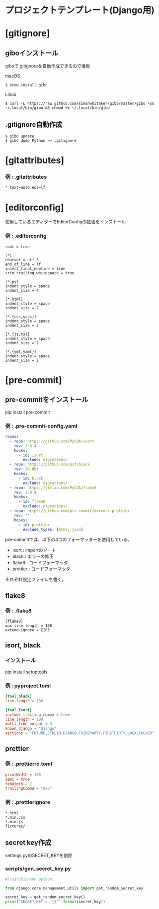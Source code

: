 # プロジェクトテンプレート(Django用)

# [gitignore]
## giboインストール
giboで.gitignoreを自動作成できるので推奨

macOS
```
$ brew install gibo
```
Linux
```
$ curl -L https://raw.github.com/simonwhitaker/gibo/master/gibo -so ~/.local/bin/gibo && chmod +x ~/.local/bin/gibo
```
## .gitignore自動作成
```
$ gibo update
$ gibo dump Python >> .gitignore
```


# [gitattributes]
### 例 : .gitattributes
```.gitattributes
* text=auto eol=lf
```


# [editorconfig]
使用しているエディターでEditorConfigの拡張をインストール

### 例 : .editorconfig
```.editorconfig
root = true

[*]
charset = utf-8
end_of_line = lf
insert_final_newline = true
trim_trailing_whitespace = true

[*.py]
indent_style = space
indent_size = 4

[*.html]
indent_style = space
indent_size = 2

[*.{css,scss}]
indent_style = space
indent_size = 2

[*.{js,ts}]
indent_style = space
indent_size = 2

[*.{yml,yaml}]
indent_style = space
indent_size = 2
```


# [pre-commit]
## pre-commitをインストール
pip install pre-commit

### 例 : .pre-commit-config.yaml
```yaml:.pre-commit-config.yaml
repos:
  - repo: https://github.com/PyCQA/isort
    rev: 5.6.4
    hooks:
      - id: isort
        exclude: migrations/
  - repo: https://github.com/psf/black
    rev: 20.8b1
    hooks:
      - id: black
        exclude: migrations/
  - repo: https://gitlab.com/PyCQA/flake8
    rev: 3.8.4
    hooks:
      - id: flake8
        exclude: migrations/
  - repo: https://github.com/pre-commit/mirrors-prettier
    rev: ""
    hooks:
      - id: prettier
        exclude_types: [html, json]
```

pre-commitでは、以下の4つのフォーマッターを使用している。
- isort : importのソート
- black : エラーの修正
- flake8 : コードフォーマッタ
- prettier : コードフォーマッタ

それぞれ設定ファイルを書く。

## flake8
### 例 : .flake8
```.flake8
[flake8]
max-line-length = 100
extend-ignore = E203
```

## isort, black
### インストール
pip install setuptools

### 例 : pyproject.toml
```pyproject.toml
[tool.black]
line-length = 100

[tool.isort]
include_trailing_comma = true
line_length = 100
multi_line_output = 3
known_django = "django"
sections = "FUTURE,STDLIB,DJANGO,THIRDPARTY,FIRSTPARTY,LOCALFOLDER"
```

## prettier
### 例 : .prettierrc.toml
```.prettierrc.toml
printWidth = 100
semi = true
tabWidth = 2
trailingComma = "es5"
```

### 例 : .prettierignore
```.prettierignore
*.html
*.min.css
*.min.js
fixtures/
```

## secret key作成
settings.pyのSECRET_KEYを削除

### scripts/gen_secret_key.py
```python:gen_secret_key.py
#!/usr/bin/env python

from django.core.management.utils import get_random_secret_key

secret_key = get_random_secret_key()
print("SECRET_KEY = '{}'".format(secret_key))
```



